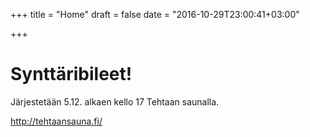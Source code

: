 +++
title = "Home"
draft = false
date = "2016-10-29T23:00:41+03:00"

+++
# Synttäribileet!
Järjestetään 5.12. alkaen kello 17 Tehtaan saunalla.

http://tehtaansauna.fi/